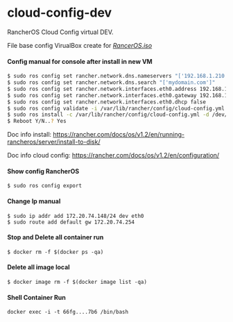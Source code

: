 # cloud-config-dev
RancherOS Cloud Config virtual DEV.

File base config VirualBox create for *[RancerOS.iso](https://github.com/rancher/os/releases/)*

#### Config manual for console after install in new VM

``` bash
$ sudo ros config set rancher.network.dns.nameservers "['192.168.1.210','192.168.1.211','8.8.8.8','8.8.4.4']"
$ sudo ros config set rancher.network.dns.search "['mydomain.com']"
$ sudo ros config set rancher.network.interfaces.eth0.address 192.168.1.219/24
$ sudo ros config set rancher.network.interfaces.eth0.gateway 192.168.1.254
$ sudo ros config set rancher.network.interfaces.eth0.dhcp false
$ sudo ros config validate -i /var/lib/rancher/config/cloud-config.yml
$ sudo ros install -c /var/lib/rancher/config/cloud-config.yml -d /dev/sda)
$ Reboot Y/N..? Yes
```

Doc info install: https://rancher.com/docs/os/v1.2/en/running-rancheros/server/install-to-disk/

Doc info cloud config: https://rancher.com/docs/os/v1.2/en/configuration/

#### Show config RancherOS 

```
$ sudo ros config export
```

#### Change Ip manual

```
$ sudo ip addr add 172.20.74.148/24 dev eth0
$ sudo route add default gw 172.20.74.254
```

#### Stop and Delete all container run
```
$ docker rm -f $(docker ps -qa)
```

#### Delete all image local
```
$ docker image rm -f $(docker image list -qa)
```

#### Shell Container Run
```
docker exec -i -t 66fg....7b6 /bin/bash
```
